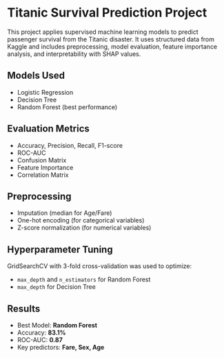 # Titanic Survival Prediction Project 

This project applies supervised machine learning models to predict passenger survival from the Titanic disaster. It uses structured data from Kaggle and includes preprocessing, model evaluation, feature importance analysis, and interpretability with SHAP values.


##  Models Used

- Logistic Regression  
- Decision Tree  
- Random Forest (best performance)

##  Evaluation Metrics

- Accuracy, Precision, Recall, F1-score
- ROC-AUC
- Confusion Matrix
- Feature Importance
- Correlation Matrix

##  Preprocessing

- Imputation (median for Age/Fare)
- One-hot encoding (for categorical variables)
- Z-score normalization (for numerical variables)
  
 ## Hyperparameter Tuning
GridSearchCV with 3-fold cross-validation was used to optimize:
- `max_depth` and `n_estimators` for Random Forest  
- `max_depth` for Decision Tree

##  Results

- Best Model: **Random Forest**
- Accuracy: **83.1%**
- ROC-AUC: **0.87**
- Key predictors: **Fare, Sex, Age**
